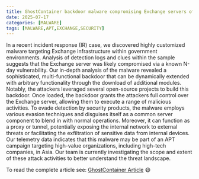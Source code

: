 ```yaml
---
title: GhostContainer backdoor malware compromising Exchange servers of high-value organizations in Asia
date: 2025-07-17
categories: [MALWARE]
tags: [MALWARE,APT,EXCHANGE,SECURITY]
---
```


In a recent incident response (IR) case, we discovered highly customized malware targeting Exchange infrastructure within government environments. Analysis of detection logs and clues within the sample suggests that the Exchange server was likely compromised via a known N-day vulnerability. Our in-depth analysis of the malware revealed a sophisticated, multi-functional backdoor that can be dynamically extended with arbitrary functionality through the download of additional modules. Notably, the attackers leveraged several open-source projects to build this backdoor. Once loaded, the backdoor grants the attackers full control over the Exchange server, allowing them to execute a range of malicious activities. To evade detection by security products, the malware employs various evasion techniques and disguises itself as a common server component to blend in with normal operations. Moreover, it can function as a proxy or tunnel, potentially exposing the internal network to external threats or facilitating the exfiltration of sensitive data from internal devices. Our telemetry data indicates that this malware may be part of an APT campaign targeting high-value organizations, including high-tech companies, in Asia. Our team is currently investigating the scope and extent of these attack activities to better understand the threat landscape.

To read the complete article see: [GhostContainer Article](https://securelist.com/ghostcontainer/116953/) 😷